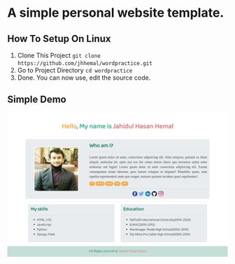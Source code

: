 # A simple personal website template.

## How To Setup On Linux
1. Clone This Project `git clone https://github.com/jhhemal/wordpractice.git`
2. Go to Project Directory `cd wordpractice`
3. Done. You can now use, edit the source code.

## Simple Demo
![1](images/demo.png)